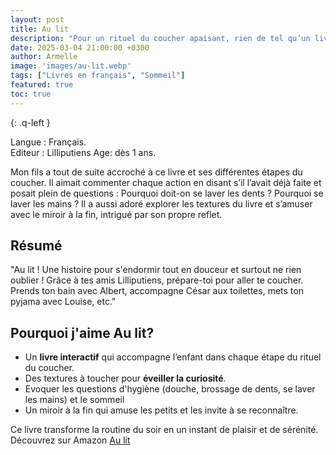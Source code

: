 ```yaml
---
layout: post
title: Au lit 
description: "Pour un rituel du coucher apaisant, rien de tel qu’un livre qui guide l’enfant à travers chaque étape : la toilette, le brossage de dents… jusqu’au moment de s’endormir en douceur."
date: 2025-03-04 21:00:00 +0300
author: Armelle
image: 'images/au-lit.webp'
tags: ["Livres en français", "Sommeil"]
featured: true
toc: true
---
```


{: .q-left }

Langue : Français.   
Editeur : Lilliputiens
Age: dès 1 ans.

Mon fils a tout de suite accroché à ce livre et ses différentes étapes du coucher. Il aimait commenter chaque action en disant s’il l’avait déjà faite et posait plein de questions : Pourquoi doit-on se laver les dents ? Pourquoi se laver les mains ? Il a aussi adoré explorer les textures du livre et s’amuser avec le miroir à la fin, intrigué par son propre reflet. 

## Résumé

"Au lit ! Une histoire pour s'endormir tout en douceur et surtout ne rien oublier ! Grâce à tes amis Lilliputiens, prépare-toi pour aller te coucher. Prends ton bain avec Albert, accompagne César aux toilettes, mets ton pyjama avec Louise, etc."

## Pourquoi j'aime Au lit?

- Un **livre interactif** qui accompagne l’enfant dans chaque étape du rituel du coucher.
- Des textures à toucher pour **éveiller la curiosité**.
- Evoquer les questions d'hygiène (douche, brossage de dents, se laver les mains) et le sommeil
- Un miroir à la fin qui amuse les petits et les invite à se reconnaître.

Ce livre transforme la routine du soir en un instant de plaisir et de sérénité. Découvrez sur Amazon [Au lit](https://amzn.to/4iz51vI)   
